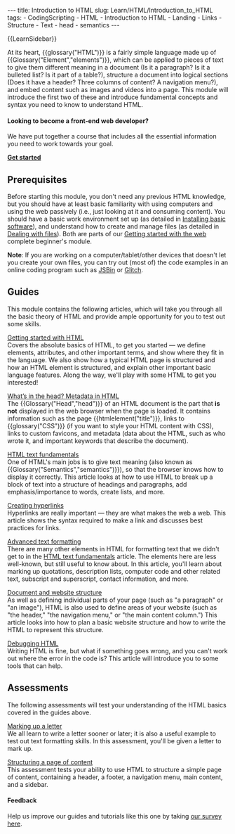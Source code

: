 --- title: Introduction to HTML slug: Learn/HTML/Introduction_to_HTML tags: - CodingScripting - HTML - Introduction to HTML - Landing - Links - Structure - Text - head - semantics ---

{{LearnSidebar}}

At its heart, {{glossary("HTML")}} is a fairly simple language made up of {{Glossary("Element","elements")}}, which can be applied to pieces of text to give them different meaning in a document (Is it a paragraph? Is it a bulleted list? Is it part of a table?), structure a document into logical sections (Does it have a header? Three columns of content? A navigation menu?), and embed content such as images and videos into a page. This module will introduce the first two of these and introduce fundamental concepts and syntax you need to know to understand HTML.

#### Looking to become a front-end web developer?

We have put together a course that includes all the essential information you need to work towards your goal.

[**Get started**](/en-US/docs/Learn/Front-end_web_developer)

## Prerequisites

Before starting this module, you don't need any previous HTML knowledge, but you should have at least basic familiarity with using computers and using the web passively (i.e., just looking at it and consuming content). You should have a basic work environment set up (as detailed in [Installing basic software](/en-US/docs/Learn/Getting_started_with_the_web/Installing_basic_software)), and understand how to create and manage files (as detailed in [Dealing with files](/en-US/docs/Learn/Getting_started_with_the_web/Dealing_with_files)). Both are parts of our [Getting started with the web](/en-US/docs/Learn/Getting_started_with_the_web) complete beginner's module.

**Note**: If you are working on a computer/tablet/other devices that doesn't let you create your own files, you can try out (most of) the code examples in an online coding program such as [JSBin](https://jsbin.com/) or [Glitch](https://glitch.com/).

## Guides

This module contains the following articles, which will take you through all the basic theory of HTML and provide ample opportunity for you to test out some skills.

[Getting started with HTML](/en-US/docs/Learn/HTML/Introduction_to_HTML/Getting_started)  
Covers the absolute basics of HTML, to get you started — we define elements, attributes, and other important terms, and show where they fit in the language. We also show how a typical HTML page is structured and how an HTML element is structured, and explain other important basic language features. Along the way, we'll play with some HTML to get you interested!

[What’s in the head? Metadata in HTML](/en-US/docs/Learn/HTML/Introduction_to_HTML/The_head_metadata_in_HTML)  
The {{Glossary("Head","head")}} of an HTML document is the part that **is not** displayed in the web browser when the page is loaded. It contains information such as the page {{htmlelement("title")}}, links to {{glossary("CSS")}} (if you want to style your HTML content with CSS), links to custom favicons, and metadata (data about the HTML, such as who wrote it, and important keywords that describe the document).

[HTML text fundamentals](/en-US/docs/Learn/HTML/Introduction_to_HTML/HTML_text_fundamentals)  
One of HTML's main jobs is to give text meaning (also known as {{Glossary("Semantics","semantics")}}), so that the browser knows how to display it correctly. This article looks at how to use HTML to break up a block of text into a structure of headings and paragraphs, add emphasis/importance to words, create lists, and more.

[Creating hyperlinks](/en-US/docs/Learn/HTML/Introduction_to_HTML/Creating_hyperlinks)  
Hyperlinks are really important — they are what makes the web a web. This article shows the syntax required to make a link and discusses best practices for links.

[Advanced text formatting](/en-US/docs/Learn/HTML/Introduction_to_HTML/Advanced_text_formatting)  
There are many other elements in HTML for formatting text that we didn't get to in the [HTML text fundamentals](/en-US/docs/Learn/HTML/Introduction_to_HTML/HTML_text_fundamentals) article. The elements here are less well-known, but still useful to know about. In this article, you'll learn about marking up quotations, description lists, computer code and other related text, subscript and superscript, contact information, and more.

[Document and website structure](/en-US/docs/Learn/HTML/Introduction_to_HTML/Document_and_website_structure)  
As well as defining individual parts of your page (such as "a paragraph" or "an image"), HTML is also used to define areas of your website (such as "the header," "the navigation menu," or "the main content column.") This article looks into how to plan a basic website structure and how to write the HTML to represent this structure.

[Debugging HTML](/en-US/docs/Learn/HTML/Introduction_to_HTML/Debugging_HTML)  
Writing HTML is fine, but what if something goes wrong, and you can't work out where the error in the code is? This article will introduce you to some tools that can help.

## Assessments

The following assessments will test your understanding of the HTML basics covered in the guides above.

[Marking up a letter](/en-US/docs/Learn/HTML/Introduction_to_HTML/Marking_up_a_letter)  
We all learn to write a letter sooner or later; it is also a useful example to test out text formatting skills. In this assessment, you'll be given a letter to mark up.

[Structuring a page of content](/en-US/docs/Learn/HTML/Introduction_to_HTML/Structuring_a_page_of_content)  
This assessment tests your ability to use HTML to structure a simple page of content, containing a header, a footer, a navigation menu, main content, and a sidebar.

#### Feedback

Help us improve our guides and tutorials like this one by taking [our survey here](https://www.surveygizmo.com/s3/4871248/MDN-Guides-Survey).
